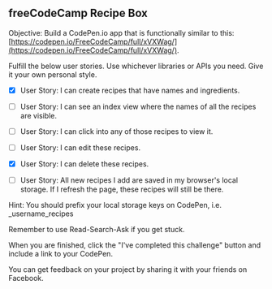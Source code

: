 ## freeCodeCamp Recipe Box

Objective: Build a CodePen.io app that is functionally similar to this: [https://codepen.io/FreeCodeCamp/full/xVXWag/](https://codepen.io/FreeCodeCamp/full/xVXWag/).

Fulfill the below user stories. Use whichever libraries or APIs you need. Give it your own personal style.

- [x] User Story: I can create recipes that have names and ingredients.

- [ ] User Story: I can see an index view where the names of all the recipes are visible.

- [ ] User Story: I can click into any of those recipes to view it.

- [ ] User Story: I can edit these recipes.

- [X] User Story: I can delete these recipes.

- [ ] User Story: All new recipes I add are saved in my browser's local storage. If I refresh the page, these recipes will still be there.

Hint: You should prefix your local storage keys on CodePen, i.e. _username_recipes

Remember to use Read-Search-Ask if you get stuck.

When you are finished, click the "I've completed this challenge" button and include a link to your CodePen.

You can get feedback on your project by sharing it with your friends on Facebook.